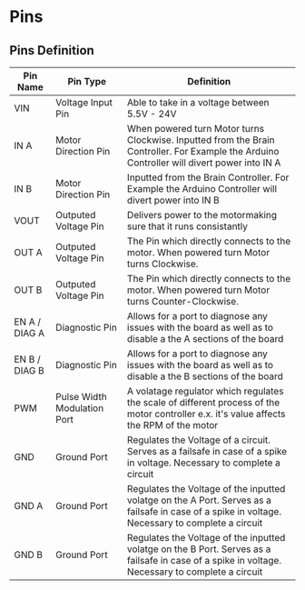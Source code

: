 # Pins

## Pins Definition
 
| Pin Name |  Pin Type | Definition |
| -------- | --------- | ---------- |
| VIN | Voltage Input Pin | Able to take in a voltage between 5.5V - 24V|
| IN A | Motor Direction Pin | When powered turn Motor turns Clockwise. Inputted from the Brain Controller. For Example the Arduino Controller will divert power into IN A|
| IN B | Motor Direction Pin | Inputted from the Brain Controller. For Example the Arduino Controller will divert power into IN B|
| VOUT | Outputed Voltage Pin | Delivers power to the motormaking sure that it runs consistantly|
| OUT A | Outputed Voltage Pin | The Pin which directly connects to the motor.  When powered turn Motor turns Clockwise.|
| OUT B | Outputed Voltage Pin | The Pin which directly connects to the motor.  When powered turn Motor turns Counter-Clockwise.| 
| EN A / DIAG A | Diagnostic Pin | Allows for a port to diagnose any issues with the board as well as to disable a the A sections of the board|
| EN B / DIAG B | Diagnostic Pin | Allows for a port to diagnose any issues with the board as well as to disable a the B sections of the board|
| PWM | Pulse Width Modulation Port| A volatage regulator which regulates the scale of different process of the motor controller e.x. it's value affects the RPM of the motor|
| GND | Ground Port | Regulates the Voltage of a circuit. Serves as a failsafe in case of a spike in voltage. Necessary to complete a circuit|
| GND A | Ground Port | Regulates the Voltage of the inputted volatge on the A Port. Serves as a failsafe in case of a spike in voltage. Necessary to complete a circuit|
| GND B | Ground Port | Regulates the Voltage of the inputted volatge on the B Port. Serves as a failsafe in case of a spike in voltage. Necessary to complete a circuit|
